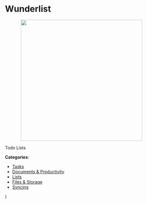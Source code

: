 # Wunderlist
<p align="center">
    <img width="400" src="https://raw.githubusercontent.com/apis-list/apis-list/apis/wunderlist/logo_256x256.png" />
</p>

Todo Lists



**Categories**:
- [Tasks](https://github.com/apis-list/apis-list#tasks)
- [Documents & Productivity](https://github.com/apis-list/apis-list#documents-and-productivity)
- [Lists](https://github.com/apis-list/apis-list#lists)
- [Files & Storage](https://github.com/apis-list/apis-list#files-and-storage)
- [Syncing](https://github.com/apis-list/apis-list#syncing)



)



